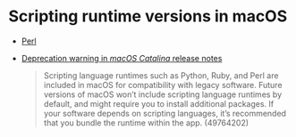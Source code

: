 # Scripting runtime versions in macOS

-   [Perl](https://github.com/perlorg/cpanorg/blob/main/src/ports/oses/macos.tt_data)
-   [Deprecation warning in _macOS Catalina_ release notes](https://developer.apple.com/documentation/macos-release-notes/macos-catalina-10_15-release-notes#Scripting-Language-Runtimes)
  
    > Scripting language runtimes such as Python, Ruby, and Perl are included in macOS for compatibility with legacy software. Future versions of macOS won’t include scripting language runtimes by default, and might require you to install additional packages. If your software depends on scripting languages, it’s recommended that you bundle the runtime within the app. (49764202)
